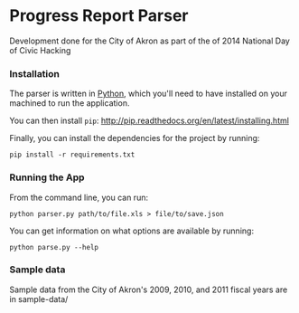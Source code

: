 # Progress Report Parser

Development done for the City of Akron as part of the of 2014 National Day of Civic Hacking

### Installation

The parser is written in [Python](https://www.python.org/download/), which
you'll need to have installed on your machined to run the application.

You can then install `pip`: http://pip.readthedocs.org/en/latest/installing.html

Finally, you can install the dependencies for the project by running:

    pip install -r requirements.txt


### Running the App

From the command line, you can run:

    python parser.py path/to/file.xls > file/to/save.json

You can get information on what options are available by running:

    python parse.py --help


### Sample data

Sample data from the City of Akron's 2009, 2010, and 2011 fiscal years are in sample-data/
